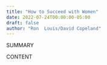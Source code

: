 ```yaml
---
title: "How to Succeed with Women"
date: 2022-07-24T00:00:00-05:00
draft: false
author: "Ron  Louis/David Copeland"
---
```


SUMMARY

<!--more-->

CONTENT
